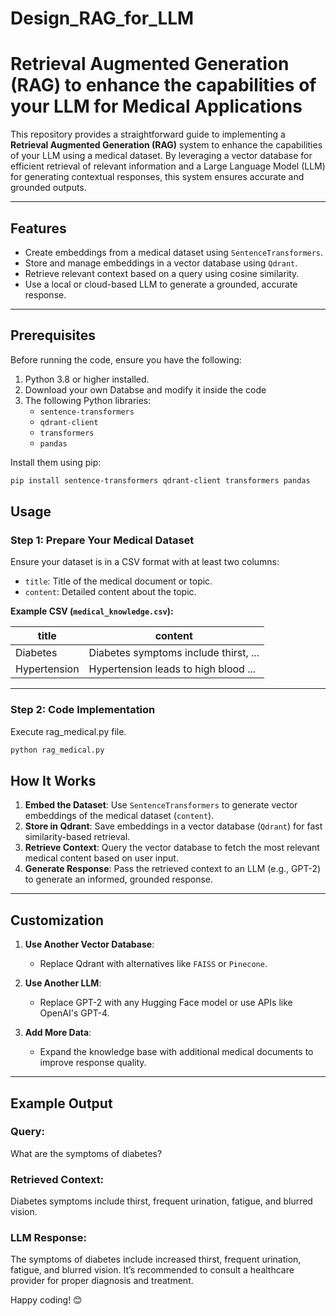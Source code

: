 # Design_RAG_for_LLM
# Retrieval Augmented Generation (RAG) to enhance the capabilities of your LLM for Medical Applications

This repository provides a straightforward guide to implementing a **Retrieval Augmented Generation (RAG)** system to enhance the capabilities of your LLM using a medical dataset. By leveraging a vector database for efficient retrieval of relevant information and a Large Language Model (LLM) for generating contextual responses, this system ensures accurate and grounded outputs.


---

## Features
- Create embeddings from a medical dataset using `SentenceTransformers`.
- Store and manage embeddings in a vector database using `Qdrant`.
- Retrieve relevant context based on a query using cosine similarity.
- Use a local or cloud-based LLM to generate a grounded, accurate response.

---

## Prerequisites

Before running the code, ensure you have the following:
1. Python 3.8 or higher installed.
2. Download your own Databse and modify it inside the code
3. The following Python libraries:
   - `sentence-transformers`
   - `qdrant-client`
   - `transformers`
   - `pandas`

Install them using pip:
```bash
pip install sentence-transformers qdrant-client transformers pandas

```
## Usage

### Step 1: Prepare Your Medical Dataset
Ensure your dataset is in a CSV format with at least two columns:

- `title`: Title of the medical document or topic.
- `content`: Detailed content about the topic.

**Example CSV (`medical_knowledge.csv`):**

| title        | content                                      |
|--------------|----------------------------------------------|
| Diabetes     | Diabetes symptoms include thirst, ...       |
| Hypertension | Hypertension leads to high blood ...        |

---

### Step 2: Code Implementation
Execute rag_medical.py file.

```bash
python rag_medical.py
```
## How It Works

1. **Embed the Dataset**: Use `SentenceTransformers` to generate vector embeddings of the medical dataset (`content`).
2. **Store in Qdrant**: Save embeddings in a vector database (`Qdrant`) for fast similarity-based retrieval.
3. **Retrieve Context**: Query the vector database to fetch the most relevant medical content based on user input.
4. **Generate Response**: Pass the retrieved context to an LLM (e.g., GPT-2) to generate an informed, grounded response.

---

## Customization

1. **Use Another Vector Database**:
   - Replace Qdrant with alternatives like `FAISS` or `Pinecone`.

2. **Use Another LLM**:
   - Replace GPT-2 with any Hugging Face model or use APIs like OpenAI's GPT-4.

3. **Add More Data**:
   - Expand the knowledge base with additional medical documents to improve response quality.

---

## Example Output

### Query:

What are the symptoms of diabetes?


### Retrieved Context:

Diabetes symptoms include thirst, frequent urination, fatigue, and blurred vision.


### LLM Response:

The symptoms of diabetes include increased thirst, frequent urination, fatigue, and blurred vision. It’s recommended to consult a healthcare provider for proper diagnosis and treatment.


Happy coding! 😊

